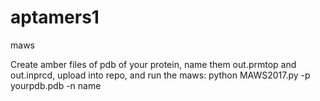 # aptamers1
maws

Create amber files of pdb of your protein, name them out.prmtop and out.inprcd, upload into repo, and run the maws: python MAWS2017.py -p yourpdb.pdb -n name
